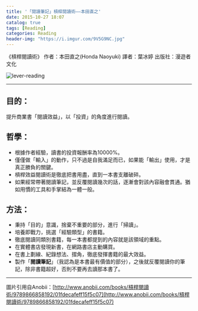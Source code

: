 ```yaml
---
title: '「閱讀筆記」槓桿閱讀術——本田直之'
date: 2015-10-27 18:07
catalog: true
tags: [Reading]
categories: Reading
header-img: "https://i.imgur.com/9V5G9NC.jpg"
---
```


《槓桿閱讀術》
作者：本田直之(Honda Naoyuki)
譯者：葉冰婷
出版社：漫遊者文化

<!-- more -->

![lever-reading](https://i.imgur.com/9V5G9NC.jpg)

---

## 目的：

提升商業書「閱讀效益」，以「投資」的角度進行閱讀。

## 哲學：

- 根據作者經驗，讀書的投資報酬率為10000%。
- 僅僅做「輸入」的動作，只不過是自我滿足而已，如果能「輸出」使用，才是真正勝負的關鍵。
- 槓桿效益閱讀術是徹底把書用盡，直到一本書支離破碎。
- 如果經常帶著閱讀筆記，並反覆閱讀幾次的話，逐漸會對該內容融會貫通。猶如用慣的工具和手掌結為一體一般。

## 方法：

- 秉持「目的」意識，捨棄不重要的部分，進行「掃讀」。
- 培養即戰力，挑選「經驗類型」的書籍。
- 徹底閱讀同類別書籍，每一本書都提到的內容就是該領域的重點。
- 在實體書店發現新書，在網路書店主動購買。
- 在書上劃線、紀錄想法、摺角，徹底發揮書籍的最大效益。
- 製作「**閱讀筆記**」（我認為是本書最有價值的部分），之後就反覆閱讀你的筆記，除非書籍超好，否則不要再去讀那本書了。

---

圖片引用自Anobii：[http://www.anobii.com/books/槓桿閱讀術/9789866858192/01fdecafeff15f5c07](http://www.anobii.com/books/槓桿閱讀術/9789866858192/01fdecafeff15f5c07)